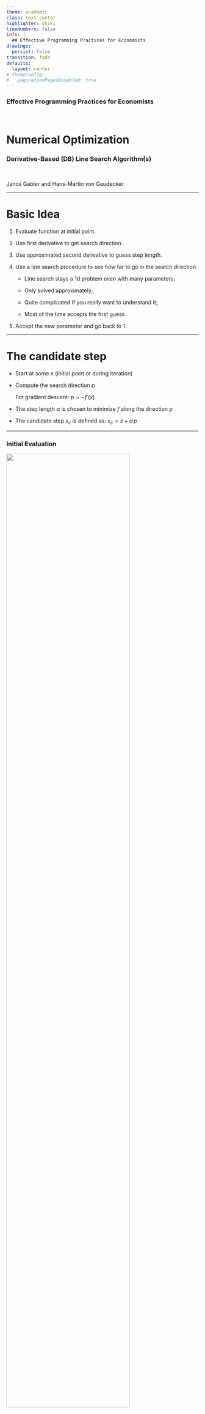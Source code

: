 ```yaml
---
theme: academic
class: text-center
highlighter: shiki
lineNumbers: false
info: |
  ## Effective Programming Practices for Economists
drawings:
  persist: false
transition: fade
defaults:
  layout: center
# themeConfig:
#   paginationPagesDisabled: true
---
```


### Effective Programming Practices for Economists

<br/>

# Numerical Optimization

### Derivative-Based (DB) Line Search Algorithm(s)

<br/>


Janoś Gabler and Hans-Martin von Gaudecker

---

# Basic Idea

1. Evaluate function at initial point.

2. Use first derivative to get search direction.

3. Use approximated second derivative to guess step length.

4. Use a line search procedure to see how far to go in the search direction.

   - Line search stays a 1d problem even with many parameters;

   - Only solved approximately;

   - Quite complicated if you really want to understand it;

   - Most of the time accepts the first guess.

5. Accept the new parameter and go back to 1.


---

# The candidate step

- Start at some $x$ (initial point or during iteration)

- Compute the search direction $p$

  For gradient descent: $p = - f'(x)$

- The step length $\alpha$ is chosen to minimize $f$ along the direction $p$

- The candidate step $x_c$ is defined as: $x_c = x + \alpha \, p$


---

### Initial Evaluation

<img src="./iteration_0.svg" class="rounded" style="width: 80%; height: 80%; margin: auto"/>


---

### Iteration 1

<img src="./iteration_1.svg" class="rounded" style="width: 80%; height: 80%; margin: auto"/>


---

### Iteration 2

<img src="./iteration_2.svg" class="rounded" style="width: 80%; height: 80%; margin: auto"/>


---

### Iteration 3

<img src="./iteration_3.svg" class="rounded" style="width: 80%; height: 80%; margin: auto"/>


---

### Iteration 4

<img src="./iteration_4.svg" class="rounded" style="width: 80%; height: 80%; margin: auto"/>


---

### Iteration 5

<img src="./iteration_5.svg" class="rounded" style="width: 80%; height: 80%; margin: auto"/>

---

### Iteration 6

<img src="./iteration_6.svg" class="rounded" style="width: 80%; height: 80%; margin: auto"/>

---

### Iteration 7

<img src="./iteration_7.svg" class="rounded" style="width: 80%; height: 80%; margin: auto"/>

---

# Some Remarks

- A big advantage over algorithms you will see later is that this has no tuning parameters.

- Using Hessian for step length is much better than standard gradient descent.

- In very high dimensional problems, standard gradient descent can nevertheless be computationally better.


---

### A Real Algorithm: L-BFGS-B

<img src="./illustration_db_line_search_real_algo.svg" class="rounded" style="width: 80%; height: 80%; margin: auto"/>
